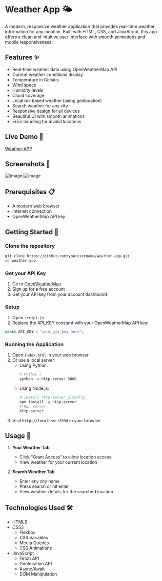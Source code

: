  # Weather App 🌤️

A modern, responsive weather application that provides real-time weather information for any location. Built with HTML, CSS, and JavaScript, this app offers a clean and intuitive user interface with smooth animations and mobile responsiveness.

## Features ✨

- Real-time weather data using OpenWeatherMap API
- Current weather conditions display
- Temperature in Celsius
- Wind speed
- Humidity levels
- Cloud coverage
- Location-based weather (using geolocation)
- Search weather for any city
- Responsive design for all devices
- Beautiful UI with smooth animations
- Error handling for invalid locations

## Live Demo 🚀

[Weather-APP](https://weather-app-alpha-azure.vercel.app/)

## Screenshots 📸

![image](https://github.com/user-attachments/assets/b6f1a488-4f0e-422c-8f82-30b17cb43884)
![image](https://github.com/user-attachments/assets/7cd17bf5-54b1-4fe5-bcd6-dc93b6c8d1db)



## Prerequisites 📋

- A modern web browser
- Internet connection
- OpenWeatherMap API key

## Getting Started 🏁

### Clone the repository

```bash
git clone https://github.com/yourusername/weather-app.git
cd weather-app
```

### Get your API Key

1. Go to [OpenWeatherMap](https://openweathermap.org/)
2. Sign up for a free account
3. Get your API key from your account dashboard

### Setup

1. Open `script.js`
2. Replace the API_KEY constant with your OpenWeatherMap API key:
```javascript
const API_KEY = "your_api_key_here";
```

### Running the Application

1. Open `index.html` in your web browser
2. Or use a local server:
   - Using Python:
     ```bash
     # Python 3
     python -m http.server 8000
     ```
   - Using Node.js:
     ```bash
     # Install http-server globally
     npm install -g http-server
     # Run server
     http-server
     ```
3. Visit `http://localhost:8000` in your browser

## Usage 📱

1. **Your Weather Tab**
   - Click "Grant Access" to allow location access
   - View weather for your current location

2. **Search Weather Tab**
   - Enter any city name
   - Press search or hit enter
   - View weather details for the searched location

## Technologies Used 🛠️

- HTML5
- CSS3
  - Flexbox
  - CSS Variables
  - Media Queries
  - CSS Animations
- JavaScript
  - Fetch API
  - Geolocation API
  - Async/Await
  - DOM Manipulation

